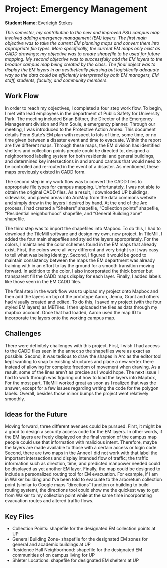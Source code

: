 # Project: Emergency Management 
**Student Name:** Everleigh Stokes

*This semester, my contribution to the new and improved PSU campus map involved adding emergency management (EM) layers. The first main objective was to take the current EM planning maps and convert them into appropriate file types. More specifically, the current EM maps only exist as CADD drawings; my objective was to create shapefile to be used for future mapping. My second objective was to successfully add the EM layers to the broader campus map being created by the class. The final object was to display the EM layers in an aesthetically pleasing but logistically adequate way so the data could be efficiently interpreted by both EM managers, EM staff, students, faculty, and community members.*

## Work Flow

In order to reach my objectives, I completed a four step work flow. To begin, I met with lead employees in the department of Public Safety for University Park. The meeting included Brian Bittner, the Director of the Emergency Management division and Pam Soule, a emergency planner. Through our meeting, I was introduced to the Protective Action Annex. This document details Penn State’s EM plan with respect to lots of time, some time, or no time given between a disaster event and time to evacuate. Within the report are five different maps. Through these maps, the EM division has identified shelters and collection points people could be directed to, designed a neighborhood labeling system for both residential and general buildings, and determined key intersections in and around campus that would need to be controlled and re-routed in the event of a disaster. As mentioned, these maps previously existed in CADD form. 

The second step in my work flow was to convert the CADD files to appropriate file types for campus mapping. Unfortunately, I was not able to obtain the original CADD files. As a result, I downloaded UP buildings, sidewalks, and paved areas into ArcMap from the data commons website and simply drew in the layers I desired by hand. At the end of the Arc process, I had created a “Shelters” shapefile, “Collection points” shapefile, “Residential neighborhood” shapefile, and “General Building zone” shapefile. 

The third step was to import the shapefiles into Mapbox. To do this, I had to download the TileMill software and design my own, new project. In TileMill, I added the four main shapefiles and styled the layers appropriately. For the colors, I maintained the color schemes found in the EM maps that already exist. First, the colors were all very different and very bright so it was easy to tell what was being identigy. Second, I figured it would be good to maintain consistency between the maps the EM department was already training with in an effort to lay the ground for a smooth transition moving forward. In addition to the color, I also incorporated the thick border but transparent fill the CADD maps display for each layer. Finally, I added labels like those seen in the EM CADD files. 

The final step in the work flow was to upload my project onto Mapbox and then add the layers on top of the prototype Aaron, Jenna, Grant and others had visually created and edited. To do this, I saved my project (with the four styled EM layers) as MBTiles. I then uploaded the tiles as data through my mapbox account. Once that had loaded, Aaron used the map ID to incorporate the layers onto the working campus map. 
	
## Challenges

There were definitely challenges with this project. First, I wish I had access to the CADD files seen in the annex so the shapefiles were as exact as possible. Second, it was tedious to draw the shapes in Arc as the editor tool kept wanting to snap to existing structures and place a new vertex there instead of allowing for complete freedom of movement when drawing. As a result, some of the lines aren’t as precise as I would hope.  The next issue I had to work through was figuring out how to load the layers into Mapbox, For the most part,  TileMill worked great as soon as I realized that was the answer, except for a few issues regarding writing the code for the polygon labels.  Overall, besides those minor bumps the project went relatively smoothly. 
	
## Ideas for the Future

Moving forward, three different avenues could be pursued. First, it might be a good to design a security access code for the EM layers. In other words, if the EM layers are freely displayed on the final version of the campus map people could use that information with malicious intent. Therefore, maybe the layers are made available to those with a certain access or login code. Second, there are two maps in the Annex I did not work with that label the important intersections and display intended flow of traffic; the traffic information such as direction, time, and predicted manpower needed could be displayed as yet another EM layer. Finally, the map could be designed to include a personalized routing tool for EM evacuation. For example, if I am in Walker building and I’ve been told to evacuate to the arboretum collection point (similar to Google maps “directions” function or building to build routing system), the directions tool could show me the quickest way to get from Walker to my collection point while at the same time incorporating evacuation routes and altered traffic flows. 

## Key Files

- Collection Points: shapefile for the designated EM collection points at UP
- General Building Zone- shapefile for the designated EM zones for general and academic buildings at UP
- Residence Hall Neighborhood: shapefile for the designated EM communities of on campus living for UP
- Shleter Locations: shapefile for designated EM shelters at UP 